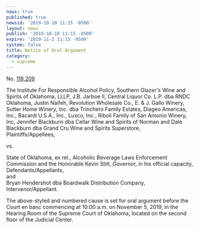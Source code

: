 ```yaml
---
news: true
published: true
newsid: '2019-10-10 11:15 -0500'
layout: news
publish: '2019-10-10 11:15 -0500'
expire: '2019-11-2 11:15 -0500'
system: false
title: Notice of Oral Argument
category:
  - supreme
---
```

No. [118,209](http://www.oscn.net/dockets/GetCaseInformation.aspx?db=appellate&number=118209) 

The Institute For Responsible Alcohol Policy, Southern Glazer's Wine and Spirits of Oklahoma, LLLP, J.B. Jarboe II, Central Liquor Co. L.P. dba RNDC Oklahoma, Justin Naifeh, Revolution Wholesale Co., E. & J. Gallo Winery, Sutter Home Winery, Inc. dba Trinchero Family Estates, Diageo Americas, Inc., Bacardi U.S.A., Inc., Luxco, Inc., Riboli Family of San Antonio Winery, Inc, Jennifer Blackburn dba Cellar Wine and Spirits of Norman and Dale Blackburn dba Grand Cru Wine and Spirits Superstore,  
Plaintiffs/Appellees,

vs.

State of Oklahoma, ex rel., Alcoholic Beverage Laws Enforcement Commission and the Honorable Kevin Stitt, Governor, in his official capacity,  
Defendants/Appellants,  
and  
Bryan Hendershot dba Boardwalk Distribution Company,  
Intervenor/Appellant.

The above-styled and numbered cause is set for oral argument before the Court en banc commencing at 10:00 a.m. on November 5, 2019, in the Hearing Room of the Supreme Court of Oklahoma, located on the second floor of the Judicial Center.
